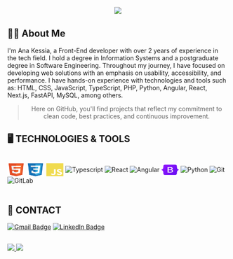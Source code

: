  <p align="center">
  <a href="https://github.com/The-Young-Programmer"><img src="https://readme-typing-svg.herokuapp.com/?lines=🙋‍♀️%20Olá!%20Seja%20bem-vindo&font=Pacifico&center=true&width=650&height=120&color=58a6ff&vCenter=true&size=45%22"></a>
</p>

## 👩‍💻 About Me
<div>
<p>
I'm Ana Kessia, a Front-End developer with over 2 years of experience in the tech field. I hold a degree in Information Systems and a postgraduate degree in Software Engineering. Throughout my journey, I have focused on developing web solutions with an emphasis on usability, accessibility, and performance.
I have hands-on experience with technologies and tools such as: HTML, CSS, JavaScript, TypeScript, PHP, Python, Angular, React, Next.js, FastAPI, MySQL, among others.</p>
<blockquote align="center">
  Here on GitHub, you'll find projects that reflect my commitment to clean code, best practices, and continuous improvement.
</blockquote>

</div>

 ## 🖥️ TECHNOLOGIES & TOOLS
 <div style="display: inline_block"><br>
  <img align="center" alt="HTML" height="30" width="40" src="https://raw.githubusercontent.com/devicons/devicon/master/icons/html5/html5-original.svg">
  <img align="center" alt="CSS" height="30" width="40" src="https://raw.githubusercontent.com/devicons/devicon/master/icons/css3/css3-original.svg">
  <img align="center" alt="Javascript" height="30" width="40" src="https://raw.githubusercontent.com/devicons/devicon/master/icons/javascript/javascript-plain.svg">
  <img align="center" alt="Typescript" height="30" width="40" src="https://cdn.jsdelivr.net/gh/devicons/devicon/icons/typescript/typescript-original.svg" />
  <img align="center" alt="React" height="30" width="40" src="https://cdn.jsdelivr.net/gh/devicons/devicon@latest/icons/react/react-original.svg" />
  <img align="center" alt="Angular" height="30" width="40" src="https://cdn.jsdelivr.net/gh/devicons/devicon/icons/angularjs/angularjs-plain.svg" />
  <img align="center" alt="Bootstrap" height="30" width="40" src="https://raw.githubusercontent.com/devicons/devicon/master/icons/bootstrap/bootstrap-original.svg">
  <img align="center" alt="Python" height="30" width="40" src="https://cdn.jsdelivr.net/gh/devicons/devicon/icons/python/python-original.svg">
  <img align="center" alt="Git" height="30" width="40" src="https://cdn.jsdelivr.net/gh/devicons/devicon/icons/git/git-original.svg">
  <img align="center" alt="GitLab" height="30" width="40" src="https://cdn.jsdelivr.net/gh/devicons/devicon/icons/gitlab/gitlab-original.svg">    
</div>
<br>
  
 ##  📲 CONTACT
 [![Gmail Badge](https://img.shields.io/badge/Gmail-D14836?logo=gmail&logoColor=fff&style=for-the-badge)](mailto:anaoliveiraors@gmail.com)
 [![LinkedIn Badge](https://img.shields.io/badge/LinkedIn-0A66C2?logo=linkedin&logoColor=fff&style=for-the-badge)](https://www.linkedin.com/in/anakessia/)

##
<div>
  <a href="https://github.com/anakessia">
  <img height="160em" src="https://github-readme-stats.vercel.app/api?username=anakessia&theme=dark&show_icons=true"/>
  <img height="160em" src="https://github-readme-stats.vercel.app/api/top-langs/?username=anakessia&layout=compact&langs_count=7&theme=dark"/>
</div>
  



